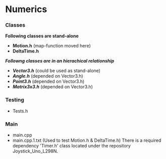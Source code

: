 # Numerics

</hr>

### Classes

**Following classes are stand-alone**
- **Motion.h**         (map-function moved here)
- **DeltaTime.h**

***Followng classes are in an hierachical relationship***
+ ***Vector3.h***      (could be used as stand-alone)
+ ***Angle.h***        (depended on Vector3.h)
+ ***Point3.h***       (depended on Vector3.h)
+ ***Matrix3x3.h***    (depended on Vector3.h)

### Testing

- Tests.h

</hr>

### Main

- main.cpp
- main.cpp.1.txt      (Used to test Motion.h & DeltaTime.h) There is a required dependency 'Timer.h' class located under the repository Joystick_Uno_L298N.
